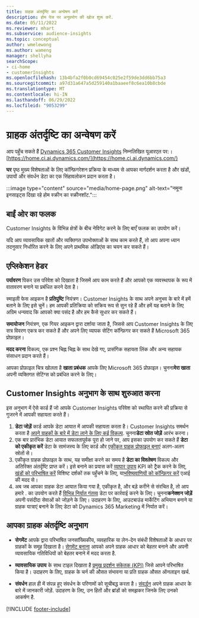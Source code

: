 ```yaml
---
title: ग्राहक अंतर्दृष्टि का अन्वेषण करें
description: होम पेज पर अनुप्रयोग की खोज शुरू करें.
ms.date: 05/11/2022
ms.reviewer: mhart
ms.subservice: audience-insights
ms.topic: conceptual
author: wmelewong
ms.author: wameng
manager: shellyha
searchScope:
- ci-home
- customerInsights
ms.openlocfilehash: 13b4bfa2f0b0cd69454c025e2f59de3dd6bb75a3
ms.sourcegitcommit: a97d31a647a5d259140a1baaeef8c6ea10b8cbde
ms.translationtype: MT
ms.contentlocale: hi-IN
ms.lasthandoff: 06/29/2022
ms.locfileid: "9053299"
---
```

# <a name="explore-customer-insights"></a>ग्राहक अंतर्दृष्टि का अन्वेषण करें

आप पहुँच सकते हैं [Dynamics 365 Customer Insights](https://home.ci.ai.dynamics.com/) निम्नलिखित यूआरएल पर:।[https://home.ci.ai.dynamics.com/](https://home.ci.ai.dynamics.com/)

**घर** पृष्ठ मुख्य विशेषताओं के लिए कॉन्फ़िगरेशन प्रक्रिया के माध्यम से आपका मार्गदर्शन करता है और खंडों, उपायों और संवर्धन डेटा का एक सिंहावलोकन प्रदान करता है।

:::image type="content" source="media/home-page.png" alt-text="नमूना इनसाइट्स दिखा रहे होम स्क्रीन का स्क्रीनशॉट.":::

## <a name="left-side-pane"></a>बाईं ओर का फलक

Customer Insights के विभिन्न क्षेत्रों के बीच नेविगेट करने के लिए बाएँ फलक का उपयोग करें।

यदि आप व्यावसायिक खातों और व्यक्तिगत उपभोक्ताओं के साथ काम करते हैं, तो आप अपना ध्यान तदनुसार निर्धारित करने के लिए अपने प्राथमिक ऑडिएंस का चयन कर सकते हैं।

## <a name="application-header"></a>एप्लिकेशन हेडर

**पर्यावरण** पिकर उस परिवेश को दिखाता है जिसमें आप काम करते हैं और आपको एक व्यवस्थापक के रूप में वातावरण बनाने या प्रबंधित करने देता है।

स्माइली फेस आइकन है **प्रतिपुष्टि** नियंत्रण। Customer Insights के साथ अपने अनुभव के बारे में हमें बताने के लिए इसे चुनें। हम आपकी प्रतिक्रिया को सक्रिय रूप से सुन रहे हैं और हमें यह बताने के लिए अग्रिम धन्यवाद कि आपको क्या पसंद है और हम कैसे सुधार कर सकते हैं।

**समायोजन** नियंत्रण, एक गियर आइकन द्वारा दर्शाया जाता है, जिससे आप Customer Insights के लिए सत्र विवरण एकत्र कर सकते हैं और अपने लिए व्यापक सेटिंग कॉन्फ़िगर कर सकते हैं Microsoft 365 प्रोफ़ाइल।

**मदद करना** विकल्प, एक प्रश्न चिह्न चिह्न के साथ देखे गए, प्रासंगिक सहायता लिंक और अन्य सहायक संसाधन प्रदान करते हैं।

आपका प्रोफ़ाइल चित्र खोलता है **खाता प्रबंधक** आपके लिए Microsoft 365 प्रोफ़ाइल। चुनना**मेरा खाता** अपनी व्यक्तिगत सेटिंग्स को प्रबंधित करने के लिए।

## <a name="getting-started-with-customer-insights-section"></a>Customer Insights अनुभाग के साथ शुरुआत करना

इस अनुभाग में ऐसे कार्ड हैं जो आपके Customer Insights परिवेश को स्थापित करने की प्रक्रिया से गुजरने में आपकी सहायता करते हैं।

1. **डेटा जोड़ें** कार्ड आपके डेटा आयात में आपकी सहायता करता है। Customer Insights समर्थन करता है [अपने ग्राहकों के बारे में डेटा लाने के लिए कई विकल्प](data-sources.md). चुनना**डेटा स्रोत जोड़ें** आरंभ करना।
1. एक बार प्रारंभिक डेटा आयात सफलतापूर्वक पूरा हो जाने पर, आप इसका उपयोग कर सकते हैं **डेटा को एकीकृत करें** डेटा के सामंजस्य के लिए कार्ड और [एकीकृत ग्राहक प्रोफाइल बनाएं](data-unification.md) अलग-अलग स्रोतों से। 
1. एकीकृत ग्राहक प्रोफ़ाइल के साथ, यह समीक्षा करने का समय है **डेटा का विश्लेषण** विकल्प और अतिरिक्त अंतर्दृष्टि प्राप्त करें। इसे बनाने का प्रयास करें [व्यापार उपाय](measures.md) KPI को ट्रैक करने के लिए, [खंडों को परिभाषित करें](segments.md) विशिष्ट दर्शकों तक पहुँचने के लिए, या[भविष्यवाणियों को कॉन्फ़िगर करें](predictions-overview.md) एआई की मदद से।
1. अब जब आपका ग्राहक डेटा आयात किया गया है, एकीकृत है, और बड़े करीने से संरचित है, तो आप हमारे . का उपयोग करते हैं [विभिन्न निर्यात गंतव्य](export-destinations.md) डेटा पर कार्रवाई करने के लिए। चुनना**कनेक्शन जोड़ें** अपनी पसंदीदा सेवाओं को जोड़ने के लिए। उदाहरण के लिए, आउटबाउंड मार्केटिंग अभियान बनाने या ग्राहक यात्राएं बनाने के लिए डेटा को Dynamics 365 Marketing में निर्यात करें। 

## <a name="your-customer-insights-section"></a>आपका ग्राहक अंतर्दृष्टि अनुभाग

- **सेगमेंट** आपके द्वारा परिभाषित जनसांख्यिकीय, व्यवहारिक या लेन-देन संबंधी विशेषताओं के आधार पर ग्राहकों के समूह दिखाता है। [सेगमेंट बनाना](segments.md) आपको अपने ग्राहक आधार को बेहतर बनाने और अपनी व्यावसायिक गतिविधियों को बेहतर बनाने में मदद करता है.

- **व्यावसायिक उपाय** के साथ टाइल दिखाता है [प्रमुख प्रदर्शन संकेतक (KPI)](measures.md) जिसे आपने परिभाषित किया है। उदाहरण के लिए, ग्राहक के चर्न की औसत संभावना या प्रति ग्राहक औसत ऑनलाइन खर्च.

- **संवर्धन** हाल ही में संपन्न हुए संवर्धन के परिणामों को सूचीबद्ध करता है। [संवर्द्धन](enrichment-hub.md) अपने ग्राहक आधार के बारे में जानकारी जोड़ें. उदाहरण के लिए, उन हितों और ब्रांडों को समझकर जिनके लिए उनको आकर्षण है.


[!INCLUDE [footer-include](includes/footer-banner.md)]
